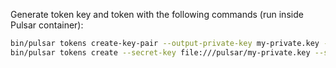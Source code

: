 Generate token key and token with the following commands (run inside Pulsar container):

```sh
bin/pulsar tokens create-key-pair --output-private-key my-private.key --output-public-key my-public.key
bin/pulsar tokens create --secret-key file:///pulsar/my-private.key --subject admin
```
